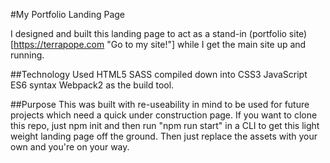 #My Portfolio Landing Page

I designed and built this landing page to act as a stand-in (portfolio site)[https://terrapope.com "Go to my site!"] while I get the main site up and running. 

##Technology Used
HTML5
SASS compiled down into CSS3
JavaScript ES6 syntax
Webpack2 as the build tool.

##Purpose
This was built with re-useability in mind to be used for future projects which need a quick under construction page. If you want to clone this repo, just npm init and then run "npm run start" in a CLI to get this light weight landing page off the ground. Then just replace the assets with your own and you're on your way.


